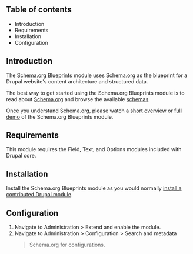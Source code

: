 Table of contents
-----------------

- Introduction
- Requirements
- Installation
- Configuration


Introduction
------------

The [Schema.org Blueprints](https://www.drupal.org/project/schemadotorg) module 
uses [Schema.org](https://schema.org) as the blueprint for a Drupal website's 
content architecture and structured data.

The best way to get started using the Schema.org Blueprints module is to read 
about [Schema.org](https://schema.org) and browse the available 
[schemas](https://schema.org/docs/schemas.html).

Once you understand Schema.org, please watch a 
[short overview](https://youtu.be/XkZP6QjJkWs) or 
[full demo](https://youtu.be/_kk97O1SEw0) of the Schema.org Blueprints module.


Requirements
------------

This module requires the Field, Text, and Options modules included with 
Drupal core.


Installation
------------

Install the Schema.org Blueprints module as you would normally 
[install a contributed Drupal module](https://www.drupal.org/node/1897420). 


Configuration
-------------

1. Navigate to Administration > Extend and enable the module.
2. Navigate to Administration > Configuration > Search and metadata
   > Schema.org for configurations.
